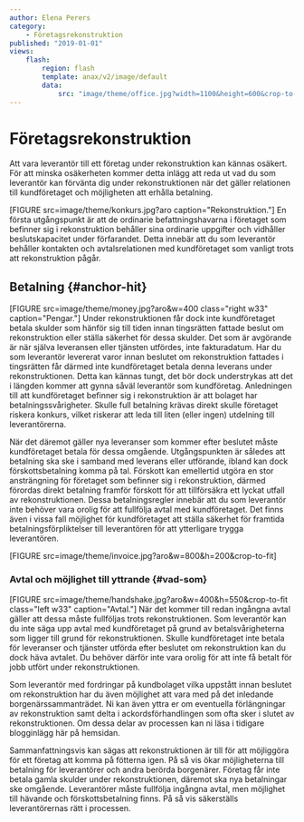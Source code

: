 ```yaml
---
author: Elena Perers
category:
    - Företagsrekonstruktion
published: "2019-01-01"
views:
    flash:
        region: flash
        template: anax/v2/image/default
        data:
            src: "image/theme/office.jpg?width=1100&height=600&crop-to-fit&area=0,0,30,0"
---
```


Företagsrekonstruktion
==================================

Att vara leverantör till ett företag under rekonstruktion kan kännas osäkert. För att minska osäkerheten kommer detta inlägg att reda ut vad du som leverantör kan förvänta dig under rekonstruktionen när det gäller relationen till kundföretaget och möjligheten att erhålla betalning.


[FIGURE src=image/theme/konkurs.jpg?aro caption="Rekonstruktion."]
En första utgångspunkt är att de ordinarie befattningshavarna i företaget som befinner sig i rekonstruktion behåller sina ordinarie uppgifter och vidhåller beslutskapacitet under förfarandet. Detta innebär att du som leverantör behåller kontakten och avtalsrelationen med kundföretaget som vanligt trots att rekonstruktion pågår.

<!--more-->



Betalning {#anchor-hit}
-----------------------------------

[FIGURE src=image/theme/money.jpg?aro&w=400 class="right w33" caption="Pengar."]
Under rekonstruktionen får dock inte kundföretaget betala skulder som hänför sig till tiden innan tingsrätten fattade beslut om rekonstruktion eller ställa säkerhet för dessa skulder. Det som är avgörande är när själva leveransen eller tjänsten utfördes, inte fakturadatum. Har du som leverantör levererat varor innan beslutet om rekonstruktion fattades i tingsrätten får därmed inte kundföretaget betala denna leverans under rekonstruktionen. Detta kan kännas tungt, det bör dock understrykas att det i längden kommer att gynna såväl leverantör som kundföretag. Anledningen till att kundföretaget befinner sig i rekonstruktion är att bolaget har betalningssvårigheter. Skulle full betalning krävas direkt skulle företaget riskera konkurs, vilket riskerar att leda till liten (eller ingen) utdelning till leverantörerna.

När det däremot gäller nya leveranser som kommer efter beslutet måste kundföretaget betala för dessa omgående. Utgångspunkten är således att betalning ska ske i samband med leverans eller utförande, ibland kan dock förskottsbetalning komma på tal. Förskott kan emellertid utgöra en stor ansträngning för företaget som befinner sig i rekonstruktion, därmed förordas direkt betalning framför förskott för att tillförsäkra ett lyckat utfall av rekonstruktionen. Dessa betalningsregler innebär att du som leverantör inte behöver vara orolig för att fullfölja avtal med kundföretaget. Det finns även i vissa fall möjlighet för kundföretaget att ställa säkerhet för framtida betalningsförpliktelser till leverantören för att ytterligare trygga leverantören.

[FIGURE src=image/theme/invoice.jpg?aro&w=800&h=200&crop-to-fit]

### Avtal och möjlighet till yttrande {#vad-som}
[FIGURE src=image/theme/handshake.jpg?aro&w=400&h=550&crop-to-fit class="left w33" caption="Avtal."]
När det kommer till redan ingångna avtal gäller att dessa måste fullföljas trots rekonstruktionen. Som leverantör kan du inte säga upp avtal med kundföretaget på grund av betalsvårigheterna som ligger till grund för rekonstruktionen. Skulle kundföretaget inte betala för leveranser och tjänster utförda efter beslutet om rekonstruktion kan du dock häva avtalet. Du behöver därför inte vara orolig för att inte få betalt för jobb utfört under rekonstruktionen.

Som leverantör med fordringar på kundbolaget vilka uppstått innan beslutet om rekonstruktion har du även möjlighet att vara med på det inledande borgenärssammanträdet. Ni kan även yttra er om eventuella förlängningar av rekonstruktion samt delta i ackordsförhandlingen som ofta sker i slutet av rekonstruktionen. Om dessa delar av processen kan ni läsa i tidigare blogginlägg här på hemsidan.

Sammanfattningsvis kan sägas att rekonstruktionen är till för att möjliggöra för ett företag att komma på fötterna igen. På så vis ökar möjligheterna till betalning för leverantörer och andra berörda borgenärer. Företag får inte betala gamla skulder under rekonstruktionen, däremot ska nya betalningar ske omgående. Leverantörer måste fullfölja ingångna avtal, men möjlighet till hävande och förskottsbetalning finns. På så vis säkerställs leverantörernas rätt i processen.
